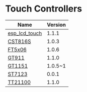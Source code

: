 # Touch Controllers

|                                        **Name**                                        | **Version** |
| -------------------------------------------------------------------------------------- | ----------- |
| [esp_lcd_touch](https://components.espressif.com/components/espressif/esp_lcd_touch)   | 1.1.1       |
| [CST816S](https://components.espressif.com/components/espressif/esp_lcd_touch_cst816s) | 1.0.3       |
| [FT5x06](https://components.espressif.com/components/espressif/esp_lcd_touch_ft5x06)   | 1.0.6       |
| [GT911](https://components.espressif.com/components/espressif/esp_lcd_touch_gt911)     | 1.1.0       |
| [GT1151](https://components.espressif.com/components/espressif/esp_lcd_touch_gt1151)   | 1.0.5~1     |
| [ST7123](https://components.espressif.com/components/espressif/esp_lcd_touch_st7123)   | 0.0.1       |
| [TT21100](https://components.espressif.com/components/espressif/esp_lcd_touch_tt21100) | 1.1.0       |
